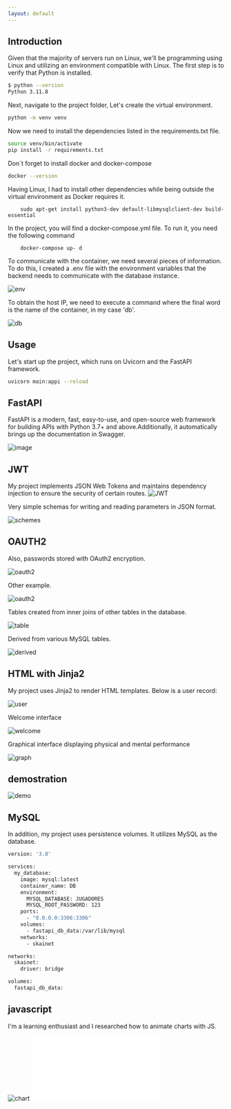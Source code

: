 ```yaml
---
layout: default
---
```


## Introduction

Given that the majority of servers run on Linux, we'll be programming using Linux and utilizing an environment compatible with Linux.
The first step is to verify that Python is installed.

```bash
$ python --version
Python 3.11.8
```

Next, navigate to the project folder, Let's create the virtual environment.

```bash
python -m venv venv
```

Now we need to install the dependencies listed in the requirements.txt file.

```bash
source venv/bin/activate
pip install -r requirements.txt
```

Don`t forget to install docker and docker-compose

```bash
docker --version
```

Having Linux, I had to install other dependencies while being outside the virtual environment as Docker requires it.

```shell
    sudo apt-get install python3-dev default-libmysqlclient-dev build-essential
```

In the project, you will find a docker-compose.yml file. To run it, you need the following command

```shell
    docker-compose up- d
```

To communicate with the container, we need several pieces of information. To do this, I created a .env file with the environment variables that the backend needs to communicate with the database instance.

![env](./images/spartan/env.png)

To obtain the host IP, we need to execute a command where the final word is the name of the container, in my case 'db'.

![db](./images/spartan/inspector.png)

## Usage

Let's start up the project, which runs on Uvicorn and the FastAPI framework.

```bash
uvicorn main:appi --reload
```

## FastAPI

FastAPI is a modern, fast, easy-to-use, and open-source web framework for building APIs with Python 3.7+ and above.Additionally, it automatically brings up the documentation in Swagger.

![image](./images/spartan/evaluacion.png)

## JWT

My project implements JSON Web Tokens and maintains dependency injection to ensure the security of certain routes.
![JWT](./images/spartan/token.png)

Very simple schemas for writing and reading parameters in JSON format.

![schemes](./images/spartan/schemes.png)

## OAUTH2

Also, passwords stored with OAuth2 encryption.

![oauth2](./images/spartan/jwt_1.png)

Other example.

![oauth2](./images/spartan/jwt_2.png)

Tables created from inner joins of other tables in the database.

![table](./images/spartan/inners.png)

Derived from various MySQL tables.

![derived](./images/spartan/mysql_tables.png)

## HTML with Jinja2

My project uses Jinja2 to render HTML templates.
Below is a user record:

![user](./images/spartan/user.png)

Welcome interface

![welcome](./images/spartan/log.png)

Graphical interface displaying physical and mental performance

![graph](./images/spartan/240501_16h33m55s_screenshot.png)

## demostration

![demo](./images/spartan/0001-0250.gif)

## MySQL

In addition, my project uses persistence volumes. It utilizes MySQL as the database.

```dockerfile
version: '3.8'

services:
  my_database:
    image: mysql:latest
    container_name: DB
    environment:
      MYSQL_DATABASE: JUGADORES
      MYSQL_ROOT_PASSWORD: 123
    ports:
      - "0.0.0.0:3306:3306"
    volumes:
      - fastapi_db_data:/var/lib/mysql
    networks:
      - skainet

networks:
  skainet:
    driver: bridge

volumes:
  fastapi_db_data:
```

## javascript

I'm a learning enthusiast and I researched how to animate charts with JS.

![chart](./images/spartan/imagenes.gif)
![chart](./images/spartan/christian.pdf)

